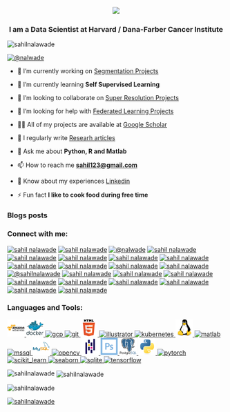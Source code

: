 <p align="center">
  <img src="https://readme-typing-svg.herokuapp.com/?color='B87333'&lines=I+am+an+AI+Enthusiast...!;Expertise+in+Deep+Learning+and+Machine+Learning+Frameworks...!;Worked+on+Semantic+Segmentation+!;Worked+on+Instance+Segmentation+!;Worked+on+Super+Resolution+!;Data+Scientist+at+HARVARD+/+DFCI...!&font=Fira%20Code&center=true&width=800&height=50">
</p>

<h3 align="center">I am a Data Scientist at Harvard / Dana-Farber Cancer Institute </h3>

<p align="left"> <img src="https://komarev.com/ghpvc/?username=sahilnalawade&label=Profile%20views&color=0e75b6&style=flat" alt="sahilnalawade" /> </p>

<p align="left"> <a href="https://twitter.com/@nalwade" target="blank"><img src="https://img.shields.io/twitter/follow/@nalwade?logo=twitter&style=for-the-badge" alt="@nalwade" /></a> </p>

- 🔭 I’m currently working on [Segmentation Projects](https://link.springer.com/chapter/10.1007/978-3-030-72084-1_40)

- 🌱 I’m currently learning **Self Supervised Learning**

- 👯 I’m looking to collaborate on [Super Resolution Projects](https://www.spiedigitallibrary.org/journals/journal-of-medical-imaging/volume-9/issue-1/016001/Brain-tumor-IDH-1p-19q-and-MGMT-molecular-classification-using/10.1117/1.JMI.9.1.016001.short)

- 🤝 I’m looking for help with [Federated Learning Projects](https://github.com/mlcommons/medical)

- 👨‍💻 All of my projects are available at [Google Scholar](https://scholar.google.com/citations?hl=en&user=NyYGcy8AAAAJ&view_op=list_works&sortby=pubdate)

- 📝 I regularly write [Researh articles](https://scholar.google.com/citations?hl=en&user=NyYGcy8AAAAJ&view_op=list_works&sortby=pubdate)

- 💬 Ask me about **Python, R and Matlab**

- 📫 How to reach me **sahil123@gmail.com**

- 📄 Know about my experiences [Linkedin](https://www.linkedin.com/in/sahilnalawade/)

- ⚡ Fun fact **I like to cook food during free time**

### Blogs posts
<!-- BLOG-POST-LIST:START -->
<!-- BLOG-POST-LIST:END -->

<h3 align="left">Connect with me:</h3>
<p align="left">
<a href="https://codepen.io/sahil nalawade" target="blank"><img align="center" src="https://raw.githubusercontent.com/rahuldkjain/github-profile-readme-generator/master/src/images/icons/Social/codepen.svg" alt="sahil nalawade" height="30" width="40" /></a>
<a href="https://dev.to/sahil_nalawade" target="blank"><img align="center" src="https://raw.githubusercontent.com/rahuldkjain/github-profile-readme-generator/master/src/images/icons/Social/devto.svg" alt="sahil nalawade" height="30" width="40" /></a>
<a href="https://twitter.com/@nalwade" target="blank"><img align="center" src="https://raw.githubusercontent.com/rahuldkjain/github-profile-readme-generator/master/src/images/icons/Social/twitter.svg" alt="@nalwade" height="30" width="40" /></a>
<a href="https://linkedin.com/in/sahil nalawade" target="blank"><img align="center" src="https://raw.githubusercontent.com/rahuldkjain/github-profile-readme-generator/master/src/images/icons/Social/linked-in-alt.svg" alt="sahil nalawade" height="30" width="40" /></a>
<a href="https://stackoverflow.com/users/sahil nalawade" target="blank"><img align="center" src="https://raw.githubusercontent.com/rahuldkjain/github-profile-readme-generator/master/src/images/icons/Social/stack-overflow.svg" alt="sahil nalawade" height="30" width="40" /></a>
<a href="https://codesandbox.com/sahil nalawade" target="blank"><img align="center" src="https://raw.githubusercontent.com/rahuldkjain/github-profile-readme-generator/master/src/images/icons/Social/codesandbox.svg" alt="sahil nalawade" height="30" width="40" /></a>
<a href="https://kaggle.com/sahil nalawade" target="blank"><img align="center" src="https://raw.githubusercontent.com/rahuldkjain/github-profile-readme-generator/master/src/images/icons/Social/kaggle.svg" alt="sahil nalawade" height="30" width="40" /></a>
<a href="https://fb.com/sahil nalawade" target="blank"><img align="center" src="https://raw.githubusercontent.com/rahuldkjain/github-profile-readme-generator/master/src/images/icons/Social/facebook.svg" alt="sahil nalawade" height="30" width="40" /></a>
<a href="https://instagram.com/sahil nalawade" target="blank"><img align="center" src="https://raw.githubusercontent.com/rahuldkjain/github-profile-readme-generator/master/src/images/icons/Social/instagram.svg" alt="sahil nalawade" height="30" width="40" /></a>
<a href="https://dribbble.com/sahil nalawade" target="blank"><img align="center" src="https://raw.githubusercontent.com/rahuldkjain/github-profile-readme-generator/master/src/images/icons/Social/dribbble.svg" alt="sahil nalawade" height="30" width="40" /></a>
<a href="https://www.behance.net/sahil nalawade" target="blank"><img align="center" src="https://raw.githubusercontent.com/rahuldkjain/github-profile-readme-generator/master/src/images/icons/Social/behance.svg" alt="sahil nalawade" height="30" width="40" /></a>
<a href="https://hashnode.com/sahil nalawade" target="blank"><img align="center" src="https://raw.githubusercontent.com/rahuldkjain/github-profile-readme-generator/master/src/images/icons/Social/hashnode.svg" alt="sahil nalawade" height="30" width="40" /></a>
<a href="https://medium.com/@sahilnalawade" target="blank"><img align="center" src="https://raw.githubusercontent.com/rahuldkjain/github-profile-readme-generator/master/src/images/icons/Social/medium.svg" alt="@sahilnalawade" height="30" width="40" /></a>
<a href="https://www.youtube.com/c/sahil nalawade" target="blank"><img align="center" src="https://raw.githubusercontent.com/rahuldkjain/github-profile-readme-generator/master/src/images/icons/Social/youtube.svg" alt="sahil nalawade" height="30" width="40" /></a>
<a href="https://www.codechef.com/users/sahil nalawade" target="blank"><img align="center" src="https://cdn.jsdelivr.net/npm/simple-icons@3.1.0/icons/codechef.svg" alt="sahil nalawade" height="30" width="40" /></a>
<a href="https://www.hackerrank.com/sahil nalawade" target="blank"><img align="center" src="https://raw.githubusercontent.com/rahuldkjain/github-profile-readme-generator/master/src/images/icons/Social/hackerrank.svg" alt="sahil nalawade" height="30" width="40" /></a>
<a href="https://codeforces.com/profile/sahil nalawade" target="blank"><img align="center" src="https://raw.githubusercontent.com/rahuldkjain/github-profile-readme-generator/master/src/images/icons/Social/codeforces.svg" alt="sahil nalawade" height="30" width="40" /></a>
<a href="https://www.leetcode.com/sahil nalawade" target="blank"><img align="center" src="https://raw.githubusercontent.com/rahuldkjain/github-profile-readme-generator/master/src/images/icons/Social/leet-code.svg" alt="sahil nalawade" height="30" width="40" /></a>
<a href="https://www.hackerearth.com/sahil nalawade" target="blank"><img align="center" src="https://raw.githubusercontent.com/rahuldkjain/github-profile-readme-generator/master/src/images/icons/Social/hackerearth.svg" alt="sahil nalawade" height="30" width="40" /></a>
<a href="https://auth.geeksforgeeks.org/user/sahil nalawade" target="blank"><img align="center" src="https://raw.githubusercontent.com/rahuldkjain/github-profile-readme-generator/master/src/images/icons/Social/geeks-for-geeks.svg" alt="sahil nalawade" height="30" width="40" /></a>
<a href="https://www.topcoder.com/members/sahil nalawade" target="blank"><img align="center" src="https://raw.githubusercontent.com/rahuldkjain/github-profile-readme-generator/master/src/images/icons/Social/topcoder.svg" alt="sahil nalawade" height="30" width="40" /></a>
<a href="/sahil nalawade" target="blank"><img align="center" src="https://raw.githubusercontent.com/rahuldkjain/github-profile-readme-generator/master/src/images/icons/Social/rss.svg" alt="sahil nalawade" height="30" width="40" /></a>
</p>

<h3 align="left">Languages and Tools:</h3>
<p align="left"> <a href="https://aws.amazon.com" target="_blank" rel="noreferrer"> <img src="https://raw.githubusercontent.com/devicons/devicon/master/icons/amazonwebservices/amazonwebservices-original-wordmark.svg" alt="aws" width="40" height="40"/> </a> <a href="https://www.docker.com/" target="_blank" rel="noreferrer"> <img src="https://raw.githubusercontent.com/devicons/devicon/master/icons/docker/docker-original-wordmark.svg" alt="docker" width="40" height="40"/> </a> <a href="https://cloud.google.com" target="_blank" rel="noreferrer"> <img src="https://www.vectorlogo.zone/logos/google_cloud/google_cloud-icon.svg" alt="gcp" width="40" height="40"/> </a> <a href="https://git-scm.com/" target="_blank" rel="noreferrer"> <img src="https://www.vectorlogo.zone/logos/git-scm/git-scm-icon.svg" alt="git" width="40" height="40"/> </a> <a href="https://www.w3.org/html/" target="_blank" rel="noreferrer"> <img src="https://raw.githubusercontent.com/devicons/devicon/master/icons/html5/html5-original-wordmark.svg" alt="html5" width="40" height="40"/> </a> <a href="https://www.adobe.com/in/products/illustrator.html" target="_blank" rel="noreferrer"> <img src="https://www.vectorlogo.zone/logos/adobe_illustrator/adobe_illustrator-icon.svg" alt="illustrator" width="40" height="40"/> </a> <a href="https://kubernetes.io" target="_blank" rel="noreferrer"> <img src="https://www.vectorlogo.zone/logos/kubernetes/kubernetes-icon.svg" alt="kubernetes" width="40" height="40"/> </a> <a href="https://www.linux.org/" target="_blank" rel="noreferrer"> <img src="https://raw.githubusercontent.com/devicons/devicon/master/icons/linux/linux-original.svg" alt="linux" width="40" height="40"/> </a> <a href="https://www.mathworks.com/" target="_blank" rel="noreferrer"> <img src="https://upload.wikimedia.org/wikipedia/commons/2/21/Matlab_Logo.png" alt="matlab" width="40" height="40"/> </a> <a href="https://www.microsoft.com/en-us/sql-server" target="_blank" rel="noreferrer"> <img src="https://www.svgrepo.com/show/303229/microsoft-sql-server-logo.svg" alt="mssql" width="40" height="40"/> </a> <a href="https://www.mysql.com/" target="_blank" rel="noreferrer"> <img src="https://raw.githubusercontent.com/devicons/devicon/master/icons/mysql/mysql-original-wordmark.svg" alt="mysql" width="40" height="40"/> </a> <a href="https://opencv.org/" target="_blank" rel="noreferrer"> <img src="https://www.vectorlogo.zone/logos/opencv/opencv-icon.svg" alt="opencv" width="40" height="40"/> </a> <a href="https://pandas.pydata.org/" target="_blank" rel="noreferrer"> <img src="https://raw.githubusercontent.com/devicons/devicon/2ae2a900d2f041da66e950e4d48052658d850630/icons/pandas/pandas-original.svg" alt="pandas" width="40" height="40"/> </a> <a href="https://www.photoshop.com/en" target="_blank" rel="noreferrer"> <img src="https://raw.githubusercontent.com/devicons/devicon/master/icons/photoshop/photoshop-line.svg" alt="photoshop" width="40" height="40"/> </a> <a href="https://www.postgresql.org" target="_blank" rel="noreferrer"> <img src="https://raw.githubusercontent.com/devicons/devicon/master/icons/postgresql/postgresql-original-wordmark.svg" alt="postgresql" width="40" height="40"/> </a> <a href="https://www.python.org" target="_blank" rel="noreferrer"> <img src="https://raw.githubusercontent.com/devicons/devicon/master/icons/python/python-original.svg" alt="python" width="40" height="40"/> </a> <a href="https://pytorch.org/" target="_blank" rel="noreferrer"> <img src="https://www.vectorlogo.zone/logos/pytorch/pytorch-icon.svg" alt="pytorch" width="40" height="40"/> </a> <a href="https://scikit-learn.org/" target="_blank" rel="noreferrer"> <img src="https://upload.wikimedia.org/wikipedia/commons/0/05/Scikit_learn_logo_small.svg" alt="scikit_learn" width="40" height="40"/> </a> <a href="https://seaborn.pydata.org/" target="_blank" rel="noreferrer"> <img src="https://seaborn.pydata.org/_images/logo-mark-lightbg.svg" alt="seaborn" width="40" height="40"/> </a> <a href="https://www.sqlite.org/" target="_blank" rel="noreferrer"> <img src="https://www.vectorlogo.zone/logos/sqlite/sqlite-icon.svg" alt="sqlite" width="40" height="40"/> </a> <a href="https://www.tensorflow.org" target="_blank" rel="noreferrer"> <img src="https://www.vectorlogo.zone/logos/tensorflow/tensorflow-icon.svg" alt="tensorflow" width="40" height="40"/> </a> </p>

<p><img align="left" src="https://github-readme-stats.vercel.app/api/top-langs?username=sahilnalawade&show_icons=true&locale=en&layout=compact" alt="sahilnalawade" /></p>

<p>&nbsp;<img align="center" src="https://github-readme-stats.vercel.app/api?username=sahilnalawade&show_icons=true&locale=en" alt="sahilnalawade" /></p>

<p><img align="center" src="https://github-readme-streak-stats.herokuapp.com/?user=sahilnalawade&" alt="sahilnalawade" /></p>

<p align="left"> <a href="https://github.com/ryo-ma/github-profile-trophy"><img src="https://github-profile-trophy.vercel.app/?username=sahilnalawade" alt="sahilnalawade" /></a> </p>


